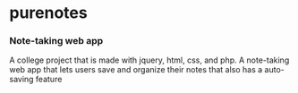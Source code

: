 # purenotes
### Note-taking web app
A college project that is made with jquery, html, css, and php. A note-taking web app that lets users save and organize their notes that also has a auto-saving feature
